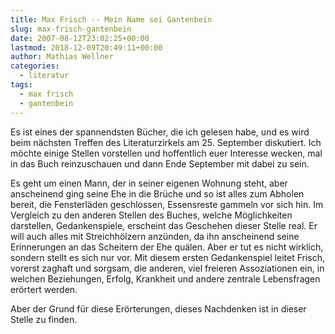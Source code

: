 ```yaml
---
title: Max Frisch -- Mein Name sei Gantenbein
slug: max-frisch-gantenbein
date: 2007-08-12T23:02:25+00:00
lastmod: 2018-12-09T20:49:11+00:00
author: Mathias Wellner
categories:
  - literatur
tags:
  - max frisch
  - gantenbein
---
```

Es ist eines der spannendsten Bücher, die ich gelesen habe, und es wird beim nächsten Treffen des Literaturzirkels am 25. September diskutiert. Ich möchte einige Stellen vorstellen und hoffentlich euer Interesse wecken, mal in das Buch reinzuschauen und dann Ende September mit dabei zu sein.

Es geht um einen Mann, der in seiner eigenen Wohnung steht, aber anscheinend ging seine Ehe in die Brüche und so ist alles zum Abholen bereit, die Fensterläden geschlossen, Essensreste gammeln vor sich hin. Im Vergleich zu den anderen Stellen des Buches, welche Möglichkeiten darstellen, Gedankenspiele, erscheint das Geschehen dieser Stelle real. Er will auch alles mit Streichhölzern anzünden, da ihn anscheinend seine Erinnerungen an das Scheitern der Ehe quälen. Aber er tut es nicht wirklich, sondern stellt es sich nur vor. Mit diesem ersten Gedankenspiel leitet Frisch, vorerst zaghaft und sorgsam, die anderen, viel freieren Assoziationen ein, in welchen Beziehungen, Erfolg, Krankheit und andere zentrale Lebensfragen erörtert werden.

Aber der Grund für diese Erörterungen, dieses Nachdenken ist in dieser Stelle zu finden.